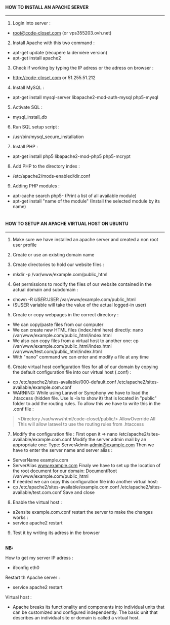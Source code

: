 #### HOW TO INSTALL AN APACHE SERVER
-----------

1) Login into server :
* root@code-closet.com (or vps355203.ovh.net)

2) Install Apache with this two command : 
* apt-get update (récupère la dernière version)
* apt-get install apache2

3) Check if working by typing the IP adress or the adress on browser :
* http://code-closet.com or 51.255.51.212

4) Install MySQL :
* apt-get install mysql-server libapache2-mod-auth-mysql php5-mysql

5) Activate SQL :
* mysql_install_db

6) Run SQL setup script :
* /usr/bin/mysql_secure_installation

7) Install PHP :
* apt-get install php5 libapache2-mod-php5 php5-mcrypt

8) Add PHP to the directory index :
* /etc/apache2/mods-enabled/dir.conf

9) Adding PHP modules :
* apt-cache search php5- (Print a list of all available module)
* apt-get install "name of the module" (Install the selected module by its name)
<br/><br/>

#### HOW TO SETUP AN APACHE VIRTUAL HOST ON UBUNTU
--------------
1) Make sure we have installed an apache server and created a non root user profile

2) Create or use an existing domain name

3) Create directories to hold our website files :
* mkdir -p /var/www/example.com/public_html

4) Get permissions to modify the files of our website contained in the actual domain and subdomain :
* chown -R $USER:$USER /var/www/example.com/public_html
* ($USER variable will take the value of the actual logged-in user)

5) Create or copy webpages in the correct directory :
* We can copy/paste files from our computer
* We can create new HTML files (index.html here) directly: nano /var/www/example.com/public_html/index.html
* We also can copy files from a virtual host to another one: cp /var/www/example.com/public_html/index.html /var/www/test.com/public_html/index.html
* With "nano" command we can enter and modify a file at any time

6) Create virtual host configuration files for all of our domain by copying the default configuration file into our virtual host (.conf) :
* cp /etc/apache2/sites-available/000-default.conf /etc/apache2/sites-available/example.com.conf
* WARNING: While using Laravel or Symphony we have to load the .htaccess (hidden file. Use ls -la to show it) that is located in "public" folder to add the routing rules. To allow this we have to write this in the .conf file :<br/>
> <Directory /var/www/html/code-closet/public/>													AllowOverride All
> </Directory>
This will allow laravel to use the routing rules from .htaccess

7) Modify the configuration file :
First open it => nano /etc/apache2/sites-available/example.com.conf 
Modify the server admin mail by an appropriate one:
Type: ServerAdmin admin@example.com
Then we have to enter the server name and server alias :
* ServerName example.com
* ServerAlias www.example.com
Finaly we have to set up the location of the root document for our domain:
DocumentRoot /var/www/example.com/public_html
* If needed we can copy this configuration file into another virtual host:
* cp /etc/apache2/sites-available/example.com.conf /etc/apache2/sites-available/test.com.conf
Save and close

8) Enable the virtual host :
* a2ensite example.com.conf
restart the server to make the changes works :
* service apache2 restart

9) Test it by writing its adress in the browser
<br/><br/>

<strong>NB:</strong>

How to get my server IP adress :
* ifconfig eth0

Restart th Apache server :
* service apache2 restart

Virtual host : 
* Apache breaks its functionality and components into individual units that can be customized and configured independently. The basic unit that describes an individual site or domain is called a virtual host.


	

	

